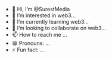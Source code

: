 - 👋 Hi, I’m @SurestMedia
- 👀 I’m interested in web3...
- 🌱 I’m currently learning web3...
- 💞️ I’m looking to collaborate on web3...
- 📫 How to reach me ...
- 😄 Pronouns: ...
- ⚡ Fun fact: ...

<!---
SurestMedia/SurestMedia is a ✨ special ✨ repository because its `README.md` (this file) appears on your GitHub profile.
You can click the Preview link to take a look at your changes.
--->
